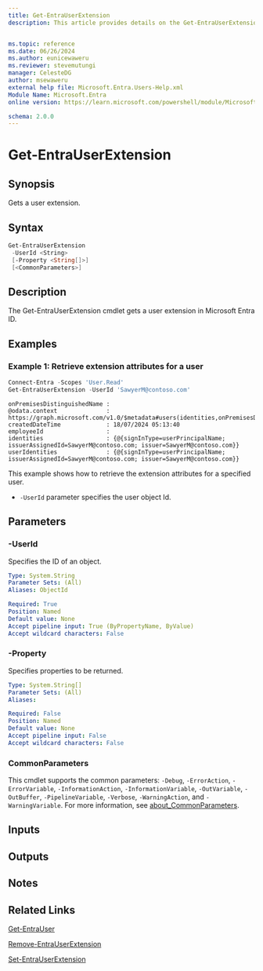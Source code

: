 ```yaml
---
title: Get-EntraUserExtension
description: This article provides details on the Get-EntraUserExtension command.


ms.topic: reference
ms.date: 06/26/2024
ms.author: eunicewaweru
ms.reviewer: stevemutungi
manager: CelesteDG
author: msewaweru
external help file: Microsoft.Entra.Users-Help.xml
Module Name: Microsoft.Entra
online version: https://learn.microsoft.com/powershell/module/Microsoft.Entra/Get-EntraUserExtension

schema: 2.0.0
---
```


# Get-EntraUserExtension

## Synopsis

Gets a user extension.

## Syntax

```powershell
Get-EntraUserExtension
 -UserId <String>
 [-Property <String[]>]
 [<CommonParameters>]
```

## Description

The Get-EntraUserExtension cmdlet gets a user extension in Microsoft Entra ID.

## Examples

### Example 1: Retrieve extension attributes for a user

```powershell
Connect-Entra -Scopes 'User.Read'
Get-EntraUserExtension -UserId 'SawyerM@contoso.com'
```

```Output
onPremisesDistinguishedName :
@odata.context              : https://graph.microsoft.com/v1.0/$metadata#users(identities,onPremisesDistinguishedName,employeeId,createdDateTime)/$entity
createdDateTime             : 18/07/2024 05:13:40
employeeId                  :
identities                  : {@{signInType=userPrincipalName; issuerAssignedId=SawyerM@contoso.com; issuer=SawyerM@contoso.com}}
userIdentities              : {@{signInType=userPrincipalName; issuerAssignedId=SawyerM@contoso.com; issuer=SawyerM@contoso.com}}
```

This example shows how to retrieve the extension attributes for a specified user.

- `-UserId` parameter specifies the user object Id.

## Parameters

### -UserId

Specifies the ID of an object.

```yaml
Type: System.String
Parameter Sets: (All)
Aliases: ObjectId

Required: True
Position: Named
Default value: None
Accept pipeline input: True (ByPropertyName, ByValue)
Accept wildcard characters: False
```

### -Property

Specifies properties to be returned.

```yaml
Type: System.String[]
Parameter Sets: (All)
Aliases:

Required: False
Position: Named
Default value: None
Accept pipeline input: False
Accept wildcard characters: False
```

### CommonParameters

This cmdlet supports the common parameters: `-Debug`, `-ErrorAction`, `-ErrorVariable`, `-InformationAction`, `-InformationVariable`, `-OutVariable`, `-OutBuffer`, `-PipelineVariable`, `-Verbose`, `-WarningAction`, and `-WarningVariable`. For more information, see [about_CommonParameters](https://go.microsoft.com/fwlink/?LinkID=113216).

## Inputs

## Outputs

## Notes

## Related Links

[Get-EntraUser](Get-EntraUser.md)

[Remove-EntraUserExtension](Remove-EntraUserExtension.md)

[Set-EntraUserExtension](Set-EntraUserExtension.md)
